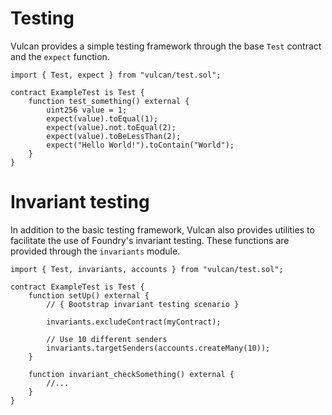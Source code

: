 # Testing

Vulcan provides a simple testing framework through the base `Test` contract and the `expect` function.

```solidity
import { Test, expect } from "vulcan/test.sol";

contract ExampleTest is Test {
    function test_something() external {
        uint256 value = 1;
        expect(value).toEqual(1);
        expect(value).not.toEqual(2);
        expect(value).toBeLessThan(2);
        expect("Hello World!").toContain("World");
    }
}
```

# Invariant testing

In addition to the basic testing framework, Vulcan also provides utilities to facilitate the use of Foundry's invariant testing. These functions are provided through the `invariants` module.

```solidity
import { Test, invariants, accounts } from "vulcan/test.sol";

contract ExampleTest is Test {
    function setUp() external {
        // { Bootstrap invariant testing scenario }

        invariants.excludeContract(myContract);

        // Use 10 different senders
        invariants.targetSenders(accounts.createMany(10));
    }

    function invariant_checkSomething() external {
        //...
    }
}
```
